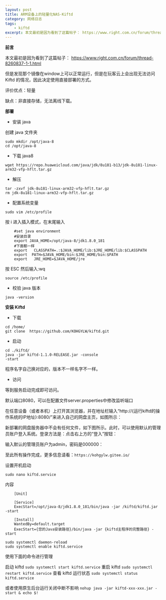 ```yaml
---
layout: post
title: ARM设备上的轻量化NAS-Kiftd
category: 网络日志
tags: 
    - kiftd
excerpt: 本文最初是因为看到了这篇帖子： https://www.right.com.cn/forum/thread-8260837-1-1.html，但是发现那个镜像在window上可以正常运行，但是在盒子上无法访问的情况，因此决定记录直接部署kiftd到ARM设备上的操作方法
---
```


**前言**

本文最初是因为看到了这篇帖子： https://www.right.com.cn/forum/thread-8260837-1-1.html

但是发现那个镜像在window上可以正常运行，但是在玩客云上会出现无法访问 Kiftd 的情况，因此决定使用直接部署的方式。

评价优点：轻量

缺点：非直接存储，无法离线下载。

**部署**

* 安装 java

创建 java 文件夹

```
sudo mkdir /opt/java-8
cd /opt/java-8
```

* 下载 java8

`wget https://repo.huaweicloud.com/java/jdk/8u181-b13/jdk-8u181-linux-arm32-vfp-hflt.tar.gz`

* 解压

```
tar -zxvf jdk-8u181-linux-arm32-vfp-hflt.tar.gz
rm jdk-8u181-linux-arm32-vfp-hflt.tar.gz
```

* 配置系统变量

`sudo vim /etc/profile`

按 i 进入插入模式，在末尾输入

```
    #set java environment 
    #安装目录 
    export JAVA_HOME=/opt/java-8/jdk1.8.0_181 
    #下面都一样 
    export   CLASSPATH=.:$JAVA_HOME/lib:$JRE_HOME/lib:$CLASSPATH 
    export  PATH=$JAVA_HOME/bin:$JRE_HOME/bin:$PATH 
    export   JRE_HOME=$JAVA_HOME/jre
```

按 ESC 然后输入:wq

`source /etc/profile`

* 校验 java 版本

`java -version`

**安装 Kiftd**

* 下载

```
cd /home/
git clone  https://github.com/KOHGYLW/kiftd.git
```

* 启动

```
cd ./kiftd/
java -jar kiftd-1.1.0-RELEASE.jar -console
-start
```

程序名字自己换对应的，版本不一样名字不一样。

* 访问

等到服务启动完成即可访问。

默认端口8080，可以在配置文件server.properties中修改监听端口

在任意设备（或者本机）上打开其浏览器，并在地址栏输入“http://{运行kiftd的操作系统的IP地址}:8080/”来进入自己的网盘主页，如图所示：

新部署的网盘服务器中不会有任何文件，如下图所示。此时，可以使用默认的管理员账户登入系统。登录方法是：点击右上方的“登入”按钮：

输入默认的管理员账户为admin，密码是000000：

至此所有操作完成，更多信息请看：`https://kohgylw.gitee.io/`

设置开机启动

`sudo nano kiftd.service`

内容

```
    [Unit]
    
    [Service]
    ExecStart=/opt/java-8/jdk1.8.0_181/bin/java -jar /kiftd/kiftd.jar -start
     
    [Install]
    WantedBy=default.target
    ExecStart={您的Java安装路径}/bin/java -jar {kiftd主程序的完整路径} -start
```

```
sudo systemctl daemon-reload
sudo systemctl enable kiftd.service
```

使用下面的命令进行管理

启动 kiftd
`sudo systemctl start kiftd.service`
重启 kiftd
`sudo systemctl restart kiftd.service`
查看 kiftd 运行状态
`sudo systemctl status kiftd.service`

或者使用原生后台运行关闭中断不影响
`nohup java -jar kiftd-xxx-xxx.jar -start & echo $!`

